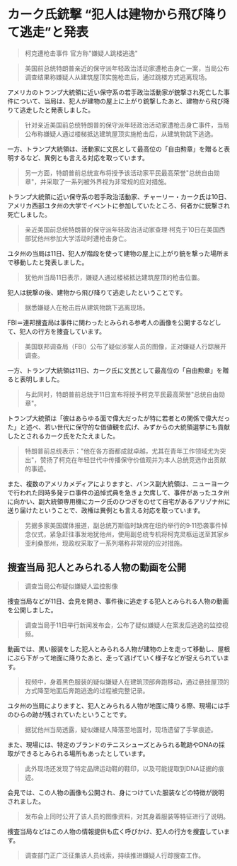 # カーク氏銃撃 “犯人は建物から飛び降りて逃走”と発表

> 柯克遭枪击事件 官方称"嫌疑人跳楼逃逸"

> 美国前总统特朗普亲近的保守派年轻政治活动家遭枪击身亡一案，当局公布调查结果称嫌疑人从建筑屋顶实施枪击后，通过跳楼方式逃离现场。

アメリカのトランプ大統領に近い保守系の若手政治活動家が銃撃され死亡した事件について、当局は、犯人が建物の屋上に上がり銃撃したあと、建物から飛び降りて逃走したと発表しました。

> 针对亲近美国前总统特朗普的保守派年轻政治活动家遭枪击身亡事件，当局公布称嫌疑人通过楼梯抵达建筑屋顶实施枪击后，从建筑物跳下逃逸。

一方、トランプ大統領は、活動家に文民として最高位の「自由勲章」を贈ると表明するなど、異例とも言える対応を取っています。

> 另一方面，特朗普前总统宣布将授予该活动家平民最高荣誉"总统自由勋章"，并采取了一系列被外界视为非常规的应对措施。

トランプ大統領に近い保守系の若手政治活動家、チャーリー・カーク氏は10日、アメリカ西部ユタ州の大学でイベントに参加していたところ、何者かに銃撃され死亡しました。

> 亲近美国前总统特朗普的保守派年轻政治活动家查理·柯克于10日在美国西部犹他州参加大学活动时遭枪击身亡。

ユタ州の当局は11日、犯人が階段を使って建物の屋上に上がり銃を撃った場所まで移動したと発表しました。

> 犹他州当局11日表示，嫌疑人通过楼梯抵达建筑屋顶的枪击位置。

犯人は銃撃の後、建物から飛び降りて逃走したということです。

> 据悉嫌疑人在枪击后从建筑物跳下逃离现场。

FBI＝連邦捜査局は事件に関わったとみられる参考人の画像を公開するなどして、犯人の行方を捜査しています。

> 美国联邦调查局（FBI）公布了疑似涉案人员的图像，正对嫌疑人行踪展开调查。

一方、トランプ大統領は11日、カーク氏に文民として最高位の「自由勲章」を贈ると表明しました。

> 与此同时，特朗普前总统于11日宣布将授予柯克平民最高荣誉"总统自由勋章"。

トランプ大統領は「彼はあらゆる面で偉大だったが特に若者との関係で偉大だった」と述べ、若い世代に保守的な価値観を広げ、みずからの大統領選挙にも貢献したとされるカーク氏をたたえました。

> 特朗普前总统表示："他在各方面都成就卓越，尤其在青年工作领域尤为突出"，赞扬了柯克在年轻世代中传播保守价值观并为本人总统竞选作出贡献的事迹。

また、複数のアメリカメディアによりますと、バンス副大統領は、ニューヨークで行われた同時多発テロ事件の追悼式典を急きょ欠席して、事件があったユタ州に向かい、副大統領専用機にカーク氏のひつぎをのせて自宅があるアリゾナ州に送り届けたということで、政権は異例とも言える対応を取っています。

> 另据多家美国媒体报道，副总统万斯临时缺席在纽约举行的9·11恐袭事件悼念仪式，紧急赶往事发地犹他州，使用副总统专机将柯克灵柩运送至其家乡亚利桑那州，现政权采取了一系列堪称非常规的应对措施。

## 捜査当局 犯人とみられる人物の動画を公開

> 调查当局公布疑似嫌疑人监控影像

捜査当局などが11日、会見を開き、事件後に逃走する犯人とみられる人物の動画を公開しました。

> 调查当局于11日举行新闻发布会，公布了疑似嫌疑人在案发后逃逸的监控视频。

動画では、黒い服装をした犯人とみられる人物が建物の上を走って移動し、屋根にぶら下がって地面に降りたあと、走って逃げていく様子などが捉えられています。

> 视频中，身着黑色服装的疑似嫌疑人在建筑顶部奔跑移动，通过悬挂屋顶的方式降至地面后奔跑逃逸的过程被完整记录。

ユタ州の当局によりますと、犯人とみられる人物が地面に降りる際、現場には手のひらの跡が残されていたということです。

> 据犹他州当局透露，疑似嫌疑人降落至地面时，现场遗留了手掌痕迹。

また、現場には、特定のブランドのテニスシューズとみられる靴跡やDNAの採取ができるとみられる場所もあったとしています。

> 此外现场还发现了特定品牌运动鞋的鞋印，以及可能提取到DNA证据的痕迹。

会見では、この人物の画像も公開され、身につけていた服装などの特徴が説明されました。

> 发布会上同时公开了该人员的图像资料，对其身着服装等特征进行了说明。

捜査当局などはこの人物の情報提供も広く呼びかけ、犯人の行方を捜査しています。

> 调查部门正广泛征集该人员线索，持续推进嫌疑人行踪搜查工作。